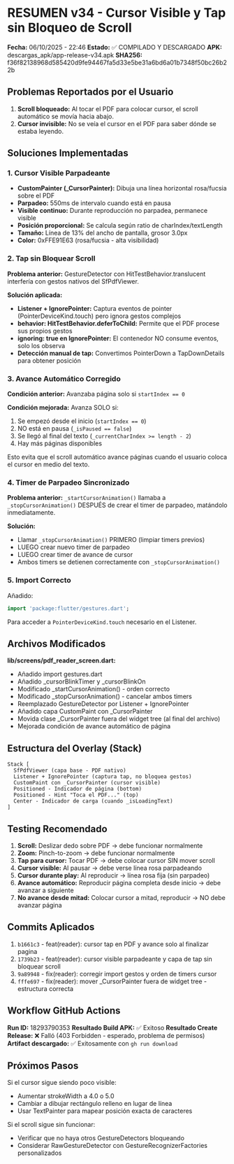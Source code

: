 # RESUMEN v34 - Cursor Visible y Tap sin Bloqueo de Scroll

**Fecha:** 06/10/2025 - 22:46
**Estado:** ✅ COMPILADO Y DESCARGADO
**APK:** descargas_apk/app-release-v34.apk
**SHA256:** f36f82138968d585420d9fe94467fa5d33e5be31a6bd6a01b7348f50bc26b22b

## Problemas Reportados por el Usuario

1. **Scroll bloqueado:** Al tocar el PDF para colocar cursor, el scroll automático se movía hacia abajo.
2. **Cursor invisible:** No se veía el cursor en el PDF para saber dónde se estaba leyendo.

## Soluciones Implementadas

### 1. Cursor Visible Parpadeante

- **CustomPainter (_CursorPainter):** Dibuja una línea horizontal rosa/fucsia sobre el PDF
- **Parpadeo:** 550ms de intervalo cuando está en pausa
- **Visible continuo:** Durante reproducción no parpadea, permanece visible
- **Posición proporcional:** Se calcula según ratio de charIndex/textLength
- **Tamaño:** Línea de 13% del ancho de pantalla, grosor 3.0px
- **Color:** 0xFFE91E63 (rosa/fucsia - alta visibilidad)

### 2. Tap sin Bloquear Scroll

**Problema anterior:** GestureDetector con HitTestBehavior.translucent interfería con gestos nativos del SfPdfViewer.

**Solución aplicada:**
- **Listener + IgnorePointer:** Captura eventos de pointer (PointerDeviceKind.touch) pero ignora gestos complejos
- **behavior: HitTestBehavior.deferToChild:** Permite que el PDF procese sus propios gestos
- **ignoring: true en IgnorePointer:** El contenedor NO consume eventos, solo los observa
- **Detección manual de tap:** Convertimos PointerDown a TapDownDetails para obtener posición

### 3. Avance Automático Corregido

**Condición anterior:** Avanzaba página solo si `startIndex == 0`

**Condición mejorada:** Avanza SOLO si:
1. Se empezó desde el inicio (`startIndex == 0`)
2. NO está en pausa (`_isPaused == false`)
3. Se llegó al final del texto (`_currentCharIndex >= length - 2`)
4. Hay más páginas disponibles

Esto evita que el scroll automático avance páginas cuando el usuario coloca el cursor en medio del texto.

### 4. Timer de Parpadeo Sincronizado

**Problema anterior:** `_startCursorAnimation()` llamaba a `_stopCursorAnimation()` DESPUÉS de crear el timer de parpadeo, matándolo inmediatamente.

**Solución:**
- Llamar `_stopCursorAnimation()` PRIMERO (limpiar timers previos)
- LUEGO crear nuevo timer de parpadeo
- LUEGO crear timer de avance de cursor
- Ambos timers se detienen correctamente con `_stopCursorAnimation()`

### 5. Import Correcto

Añadido:
```dart
import 'package:flutter/gestures.dart';
```

Para acceder a `PointerDeviceKind.touch` necesario en el Listener.

## Archivos Modificados

**lib/screens/pdf_reader_screen.dart:**
- Añadido import gestures.dart
- Añadido _cursorBlinkTimer y _cursorBlinkOn
- Modificado _startCursorAnimation() - orden correcto
- Modificado _stopCursorAnimation() - cancelar ambos timers
- Reemplazado GestureDetector por Listener + IgnorePointer
- Añadido capa CustomPaint con _CursorPainter
- Movida clase _CursorPainter fuera del widget tree (al final del archivo)
- Mejorada condición de avance automático de página

## Estructura del Overlay (Stack)

```
Stack [
  SfPdfViewer (capa base - PDF nativo)
  Listener + IgnorePointer (captura tap, no bloquea gestos)
  CustomPaint con _CursorPainter (cursor visible)
  Positioned - Indicador de página (bottom)
  Positioned - Hint "Toca el PDF..." (top)
  Center - Indicador de carga (cuando _isLoadingText)
]
```

## Testing Recomendado

1. **Scroll:** Deslizar dedo sobre PDF → debe funcionar normalmente
2. **Zoom:** Pinch-to-zoom → debe funcionar normalmente
3. **Tap para cursor:** Tocar PDF → debe colocar cursor SIN mover scroll
4. **Cursor visible:** Al pausar → debe verse línea rosa parpadeando
5. **Cursor durante play:** Al reproducir → línea rosa fija (sin parpadeo)
6. **Avance automático:** Reproducir página completa desde inicio → debe avanzar a siguiente
7. **No avance desde mitad:** Colocar cursor a mitad, reproducir → NO debe avanzar página

## Commits Aplicados

1. `b1661c3` - feat(reader): cursor tap en PDF y avance solo al finalizar pagina
2. `1739b23` - feat(reader): cursor visible parpadeante y capa de tap sin bloquear scroll
3. `9a89948` - fix(reader): corregir import gestos y orden de timers cursor
4. `fffe697` - fix(reader): mover _CursorPainter fuera de widget tree - estructura correcta

## Workflow GitHub Actions

**Run ID:** 18293790353
**Resultado Build APK:** ✅ Exitoso
**Resultado Create Release:** ❌ Falló (403 Forbidden - esperado, problema de permisos)
**Artifact descargado:** ✅ Exitosamente con `gh run download`

## Próximos Pasos

Si el cursor sigue siendo poco visible:
- Aumentar strokeWidth a 4.0 o 5.0
- Cambiar a dibujar rectángulo relleno en lugar de línea
- Usar TextPainter para mapear posición exacta de caracteres

Si el scroll sigue sin funcionar:
- Verificar que no haya otros GestureDetectors bloqueando
- Considerar RawGestureDetector con GestureRecognizerFactories personalizados
